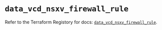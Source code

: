 # `data_vcd_nsxv_firewall_rule`

Refer to the Terraform Registory for docs: [`data_vcd_nsxv_firewall_rule`](https://registry.terraform.io/providers/vmware/vcd/3.10.0/docs/data-sources/nsxv_firewall_rule).
